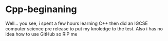 # Cpp-beginaning
Well... you see, i spent a few hours learning C++ then did an IGCSE computer science pre release to put my knoledge to the test. Also i has no idea how to use GitHub so RIP me
